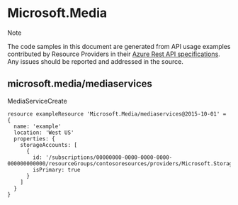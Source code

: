 # Microsoft.Media
  
> [!NOTE]
> The code samples in this document are generated from API usage examples contributed by Resource Providers in their [Azure Rest API specifications](https://github.com/Azure/azure-rest-api-specs). Any issues should be reported and addressed in the source.


## microsoft.media/mediaservices

MediaServiceCreate
```bicep
resource exampleResource 'Microsoft.Media/mediaservices@2015-10-01' = {
  name: 'example'
  location: 'West US'
  properties: {
    storageAccounts: [
      {
        id: '/subscriptions/00000000-0000-0000-0000-000000000000/resourceGroups/contosoresources/providers/Microsoft.Storage/storageAccounts/contosostore'
        isPrimary: true
      }
    ]
  }
}
```
